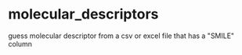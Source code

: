 # molecular_descriptors
guess molecular descriptor from a csv or excel file that has a "SMILE" column
